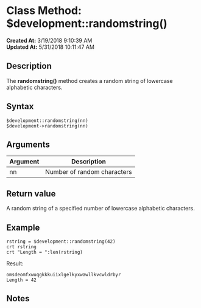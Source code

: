 # Class Method: $development::randomstring()

**Created At:** 3/19/2018 9:10:39 AM  
**Updated At:** 5/31/2018 10:11:47 AM  


## Description

The **randomstring()** method creates a random string of lowercase alphabetic characters.



## Syntax

```
$development::randomstring(nn)
$development->randomstring(nn)
```



## Arguments




| Argument<br> | Description<br> |
| --- | --- |
| nn<br> | Number of random characters<br> |




## Return value

A random string of a specified number of lowercase alphabetic characters.



## Example

```
rstring = $development::randomstring(42)
crt rstring
crt "Length = ":len(rstring)
```



Result:

```
omsdeomfxwuqgkkkuiixlgelkyxwawllkvcwldrbyr
Length = 42
```



## Notes

